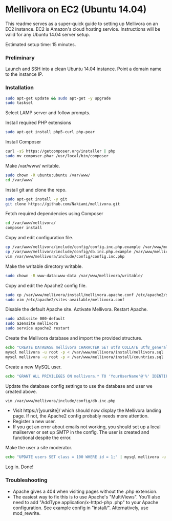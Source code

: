 Mellivora on EC2 (Ubuntu 14.04)
=========

This readme serves as a super-quick guide to setting up Mellivora on an EC2 instance.
EC2 is Amazon's cloud hosting service.
Instructions will be valid for any Ubuntu 14.04 server setup.

Estimated setup time: 15 minutes.

### Preliminary

Launch and SSH into a clean Ubuntu 14.04 instance. Point a domain name to the instance IP.

### Installation

```sh
sudo apt-get update && sudo apt-get -y upgrade
sudo tasksel
```
Select LAMP server and follow prompts.


Install required PHP extensions
```sh
sudo apt-get install php5-curl php-pear
```

Install Composer
```sh
curl -sS https://getcomposer.org/installer | php
sudo mv composer.phar /usr/local/bin/composer
```

Make /var/www/ writable.
```sh
sudo chown -R ubuntu:ubuntu /var/www/
cd /var/www/
```

Install git and clone the repo.
```sh
sudo apt-get install -y git
git clone https://github.com/Nakiami/mellivora.git
```

Fetch required dependencies using Composer
```sh
cd /var/www/mellivora/
composer install
```

Copy and edit configuration file.
```sh
cp /var/www/mellivora/include/config/config.inc.php.example /var/www/mellivora/include/config/config.inc.php
cp /var/www/mellivora/include/config/db.inc.php.example /var/www/mellivora/include/config/db.inc.php
vim /var/www/mellivora/include/config/config.inc.php
```

Make the writable directory writable.
```sh
sudo chown -R www-data:www-data /var/www/mellivora/writable/
```

Copy and edit the Apache2 config file.
```sh
sudo cp /var/www/mellivora/install/mellivora.apache.conf /etc/apache2/sites-available/mellivora.conf
sudo vim /etc/apache2/sites-available/mellivora.conf
```

Disable the default Apache site. Activate Mellivora. Restart Apache.
```sh
sudo a2dissite 000-default
sudo a2ensite mellivora
sudo service apache2 restart
```

Create the Mellivora database and import the provided structure.
```sh
echo "CREATE DATABASE mellivora CHARACTER SET utf8 COLLATE utf8_general_ci;" | mysql -u root -p
mysql mellivora -u root -p < /var/www/mellivora/install/mellivora.sql
mysql mellivora -u root -p < /var/www/mellivora/install/countries.sql
```

Create a new MySQL user.
```sh
echo "GRANT ALL PRIVILEGES ON mellivora.* TO 'YourUserName'@'%' IDENTIFIED BY 'YourPassword';" | mysql -u root -p
```

Update the database config settings to use the database and user we created above.
```sh
vim /var/www/mellivora/include/config/db.inc.php
```

- Visit https://[yoursite]/ which should now display the Mellivora landing page. If not, the Apache2 config probably needs more attention.
- Register a new user.
- If you get an error about emails not working, you should set up a local mailserver or set up SMTP in the config. The user is created and functional despite the error.

Make the user a site moderator.
```sh
echo "UPDATE users SET class = 100 WHERE id = 1;" | mysql mellivora -u root -p
```

Log in. Done!

### Troubleshooting

- Apache gives a 404 when visiting pages without the .php extension.
 - The easiest way to fix this is to use Apache's "MultiViews". You'll also need to add "AddType application/x-httpd-php .php" to your Apache configuration. See example config in "install/". Alternatively, use mod_rewrite.